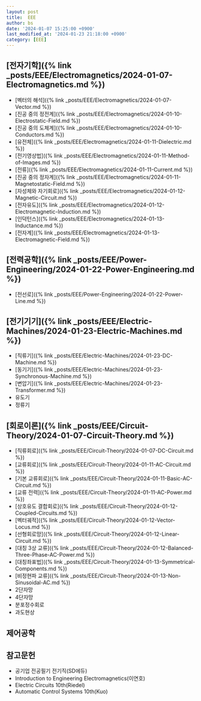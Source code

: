 ```yaml
---
layout: post
title:  EEE
author: bs
date: '2024-01-07 15:25:00 +0900'
last_modified_at: '2024-01-23 21:18:00 +0900'
category: [EEE]
---
```


## [전자기학]({% link _posts/EEE/Electromagnetics/2024-01-07-Electromagnetics.md %})
- [벡터의 해석]({% link _posts/EEE/Electromagnetics/2024-01-07-Vector.md %})
- [진공 중의 정전계]({% link _posts/EEE/Electromagnetics/2024-01-10-Electrostatic-Field.md %})
- [진공 중의 도체계]({% link _posts/EEE/Electromagnetics/2024-01-10-Conductors.md %})
- [유전체]({% link _posts/EEE/Electromagnetics/2024-01-11-Dielectric.md %})
- [전기영상법]({% link _posts/EEE/Electromagnetics/2024-01-11-Method-of-Images.md %})
- [전류]({% link _posts/EEE/Electromagnetics/2024-01-11-Current.md %})
- [진공 중의 정자계]({% link _posts/EEE/Electromagnetics/2024-01-11-Magnetostatic-Field.md %})
- [자성체와 자기회로]({% link _posts/EEE/Electromagnetics/2024-01-12-Magnetic-Circuit.md %})
- [전자유도]({% link _posts/EEE/Electromagnetics/2024-01-12-Electromagnetic-Induction.md %})
- [인덕턴스]({% link _posts/EEE/Electromagnetics/2024-01-13-Inductance.md %})
- [전자계]({% link _posts/EEE/Electromagnetics/2024-01-13-Electromagnetic-Field.md %})

## [전력공학]({% link _posts/EEE/Power-Engineering/2024-01-22-Power-Engineering.md %})
- [전선로]({% link _posts/EEE/Power-Engineering/2024-01-22-Power-Line.md %})

## [전기기기]({% link _posts/EEE/Electric-Machines/2024-01-23-Electric-Machines.md %})
- [직류기]({% link _posts/EEE/Electric-Machines/2024-01-23-DC-Machine.md %})
- [동기기]({% link _posts/EEE/Electric-Machines/2024-01-23-Synchronous-Machine.md %})
- [변압기]({% link _posts/EEE/Electric-Machines/2024-01-23-Transformer.md %})
- 유도기
- 정류기

## [회로이론]({% link _posts/EEE/Circuit-Theory/2024-01-07-Circuit-Theory.md %})
- [직류회로]({% link _posts/EEE/Circuit-Theory/2024-01-07-DC-Circuit.md %})
- [교류회로]({% link _posts/EEE/Circuit-Theory/2024-01-11-AC-Circuit.md %})
- [기본 교류회로]({% link _posts/EEE/Circuit-Theory/2024-01-11-Basic-AC-Circuit.md %})
- [교류 전력]({% link _posts/EEE/Circuit-Theory/2024-01-11-AC-Power.md %})
- [상호유도 결합회로]({% link _posts/EEE/Circuit-Theory/2024-01-12-Coupled-Circuits.md %})
- [벡터궤적]({% link _posts/EEE/Circuit-Theory/2024-01-12-Vector-Locus.md %})
- [선형회로망]({% link _posts/EEE/Circuit-Theory/2024-01-12-Linear-Circuit.md %})
- [대칭 3상 교류]({% link _posts/EEE/Circuit-Theory/2024-01-12-Balanced-Three-Phase-AC-Power.md %})
- [대칭좌표법]({% link _posts/EEE/Circuit-Theory/2024-01-13-Symmetrical-Components.md %})
- [비정현파 교류]({% link _posts/EEE/Circuit-Theory/2024-01-13-Non-Sinusoidal-AC.md %})
- 2단자망
- 4단자망
- 분포정수회로
- 과도현상

## 제어공학

## 참고문헌
- 공기업 전공필기 전기직(SD에듀)
- Introduction to Engineering Electromagnetics(이연호)
- Electric Circuits 10th(Riedel)
- Automatic Control Systems 10th(Kuo)